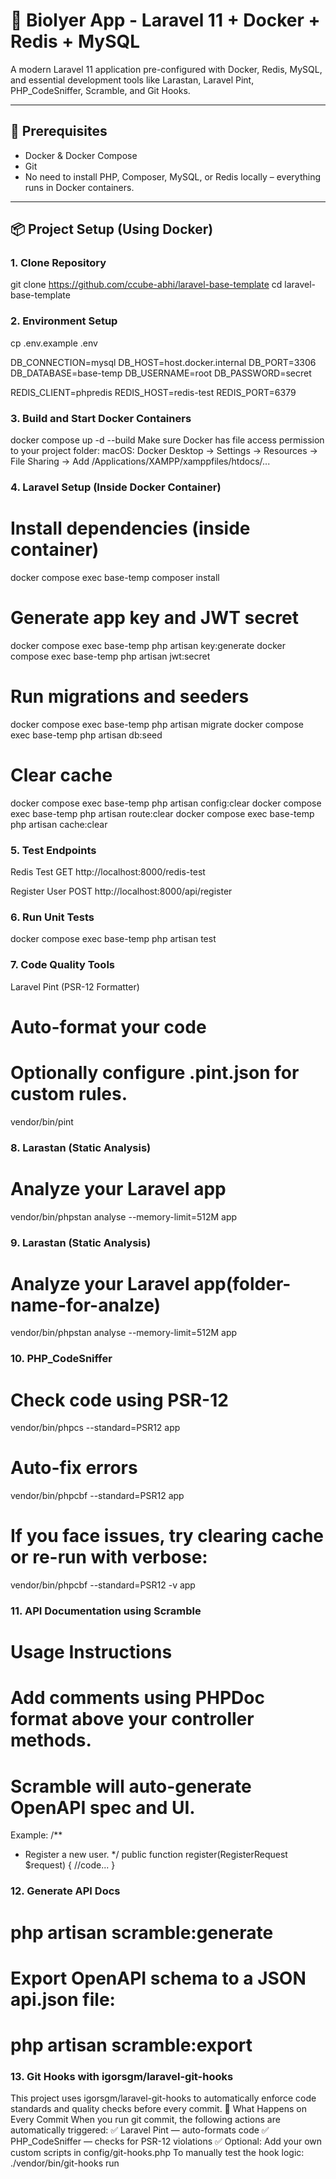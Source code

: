 # 🧬 Biolyer App - Laravel 11 + Docker + Redis + MySQL

A modern Laravel 11 application pre-configured with Docker, Redis, MySQL, and essential development tools like Larastan, Laravel Pint, PHP_CodeSniffer, Scramble, and Git Hooks.

---

## 🚀 Prerequisites

- Docker & Docker Compose
- Git
- No need to install PHP, Composer, MySQL, or Redis locally – everything runs in Docker containers.

---

## 📦 Project Setup (Using Docker)

### 1. Clone Repository
git clone https://github.com/ccube-abhi/laravel-base-template
cd laravel-base-template

### 2. Environment Setup
cp .env.example .env

DB_CONNECTION=mysql
DB_HOST=host.docker.internal
DB_PORT=3306
DB_DATABASE=base-temp
DB_USERNAME=root
DB_PASSWORD=secret

REDIS_CLIENT=phpredis
REDIS_HOST=redis-test
REDIS_PORT=6379

### 3. Build and Start Docker Containers
docker compose up -d --build
Make sure Docker has file access permission to your project folder:
macOS: Docker Desktop → Settings → Resources → File Sharing → Add /Applications/XAMPP/xamppfiles/htdocs/...

### 4. Laravel Setup (Inside Docker Container)
# Install dependencies (inside container)
docker compose exec base-temp composer install

# Generate app key and JWT secret
docker compose exec base-temp php artisan key:generate
docker compose exec base-temp php artisan jwt:secret

# Run migrations and seeders
docker compose exec base-temp php artisan migrate
docker compose exec base-temp php artisan db:seed

# Clear cache
docker compose exec base-temp php artisan config:clear
docker compose exec base-temp php artisan route:clear
docker compose exec base-temp php artisan cache:clear

### 5. Test Endpoints
Redis Test
GET http://localhost:8000/redis-test

Register User
POST http://localhost:8000/api/register

### 6. Run Unit Tests
docker compose exec base-temp php artisan test

### 7. Code Quality Tools
Laravel Pint (PSR-12 Formatter)
# Auto-format your code
# Optionally configure .pint.json for custom rules.
vendor/bin/pint

### 8. Larastan (Static Analysis)
# Analyze your Laravel app
vendor/bin/phpstan analyse --memory-limit=512M app

### 9. Larastan (Static Analysis)
# Analyze your Laravel app(folder-name-for-analze)
vendor/bin/phpstan analyse --memory-limit=512M app

### 10. PHP_CodeSniffer
# Check code using PSR-12
vendor/bin/phpcs --standard=PSR12 app
# Auto-fix errors
vendor/bin/phpcbf --standard=PSR12 app
# If you face issues, try clearing cache or re-run with verbose:
vendor/bin/phpcbf --standard=PSR12 -v app

### 11. API Documentation using Scramble
# Usage Instructions
# Add comments using PHPDoc format above your controller methods.
# Scramble will auto-generate OpenAPI spec and UI.
Example:
/**
 * Register a new user.
 */
public function register(RegisterRequest $request)
{
    //code...
}

### 12. Generate API Docs
# php artisan scramble:generate
# Export OpenAPI schema to a JSON api.json file:
# php artisan scramble:export

### 13. Git Hooks with igorsgm/laravel-git-hooks
This project uses igorsgm/laravel-git-hooks to automatically enforce code standards and quality checks before every commit.
🔧 What Happens on Every Commit
When you run git commit, the following actions are automatically triggered:
✅ Laravel Pint — auto-formats code
✅ PHP_CodeSniffer — checks for PSR-12 violations
✅ Optional: Add your own custom scripts in config/git-hooks.php
To manually test the hook logic:
 ./vendor/bin/git-hooks run
